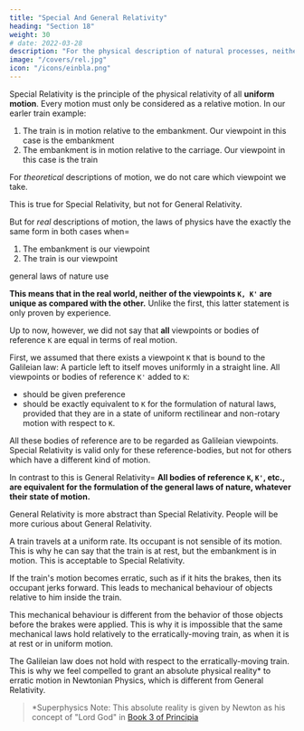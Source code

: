 ```yaml
---
title: "Special And General Relativity"
heading: "Section 18"
weight: 30
# date: 2022-03-28
description: "For the physical description of natural processes, neither of the reference-bodies K, K' is unique (lit. 'specially marked out') as compared with the other"
image: "/covers/rel.jpg"
icon: "/icons/einbla.png"
---
```




<!-- PART II THE GENERAL THEORY OF RELATIVITY -->

Special Relativity is the principle of the physical relativity of all **uniform motion**. <!-- From the point of view of the idea it conveys to us, --> Every motion must only be considered as a relative motion. In our earler train example: 

<!-- Returning to the illustration we have frequently used of the embankment and the railway carriage, we can express the fact of the motion here taking place in the following two forms, both of which are equally justifiable=   -->

1. The train is in motion relative to the embankment. Our <!-- reference-body --> viewpoint in this case is the embankment
2. The embankment is in motion relative to the carriage. Our viewpoint in this case is the train

For *theoretical* descriptions of motion, we do not care which viewpoint <!-- reference-body --> we take.

This is true for Special Relativity, but not for General Relativity. 

But for *real* descriptions of motion, the laws of physics have the exactly the same form in both cases when= 

1. The embankment is our viewpoint
2. The train is our viewpoint


<!-- Both the embankment and the train carriage is the viewpoint  body of reference in our statement of relative motion.  -->

<!--  taking place. If it is simply a question of detecting or of describing the motion involved, it is in principle immaterial to what reference-body we refer the motion. 

As already mentioned, this is self-evident, but it must not be confused with the much more comprehensive statement called “the principle of relativity,” which we have taken as the basis of our investigations. -->

<!-- Relativity says that we can choose either viewpoint of the train or the embankment. Thus, all the -->  <!-- The principle we have made use of not only maintains that we may equally well choose the carriage or the embankment as our reference-body for the description of any event (for this, too, is
self-evident).  --> <!-- Our principle rather asserts what follows=  If we formulate the  --> general laws of nature use <!--  as they are obtained from experience, by making use of -->
<!-- - the embankment as reference-body,
- the railway carriage as reference-body, -->

<!-- then these general laws of nature (e.g. the laws of mechanics or the law of the propagation of light
in vacuo) have exactly the same form in both cases.  -->

**This means that in the real world<!-- description of natural processes -->, neither of the viewpoints `K, K'` are unique as compared with the other.** Unlike the first, this latter statement <!-- need not of necessity hold a priori; it is not contained in the conceptions of “motion” and “reference-body” and derivable from them; --> is only proven by experience<!--  can decide as to its correctness or incorrectness -->.

Up to now, however, we did not say that **all** viewpoints or bodies of reference `K` are equal in terms of real motion. <!--  in connection with the formulation of natural laws. Our course was more on the following lines.  -->

First, we assumed that there exists a viewpoint `K` that is bound to the Galileian law: A particle left to itself <!-- and sufficiently far removed from all other particles --> moves uniformly in a straight line. <!-- With reference to K (Galileian reference-body) the laws of nature were to be as simple as possible.  --> <!-- But in addition to `K`, --> All viewpoints or bodies of reference `K'` added to `K`:
- should be given preference
- should be exactly equivalent to `K` for the formulation of natural laws, provided that they are in a state of uniform rectilinear and non-rotary motion with respect to `K`. 

All these bodies of reference are to be regarded as Galileian viewpoints. <!-- reference-bodies.  --> Special Relativity is valid only for these reference-bodies, but not for others which have a different kind of motion. 

<!-- In this sense we speak of the special principle of relativity, or special theory of relativity. -->

In contrast to this is General Relativity=  **All bodies of reference `K`, `K'`, etc., are equivalent for the <!-- description of natural phenomena ( -->formulation of the general laws of nature, whatever their state of motion.**

General Relativity is more abstract than Special Relativity. <!-- This formulation must be replaced later by a more abstract one, for reasons which will become evident later. --> People will be more curious about General Relativity. 

<!-- Since Special Relativity has been justified, every intellect which strives after generalisation must feel the temptation to venture the step towards General Relativity.  -->

<!-- But a simple and apparently quite reliable consideration seems to suggest that, for the present at any rate, there is
little hope of success in such an attempt. --> 

A train travels at a uniform rate. Its occupant is not sensible of its motion. This is why he can say that the train is at rest, but the embankment is in motion. This is acceptable to Special Relativity.  <!-- Moreover, according to the special principle of relativity, this interpretation is quite justified also from a physical point of view. -->

If the train's motion becomes erratic, such as if it hits the brakes, <!--  of the carriage is now changed into a non-uniform motion, as for instance by a powerful application of the brakes --> then its occupant jerks forward. This leads to mechanical behaviour of objects relative to him inside the train. 

<!--  experiences correspondingly erratic mechanical movements --><!--  powerful jerk forwards --> <!-- The retarded motion is manifested in the mechanical behaviour of bodies relative to the person in the railway carriage.  -->This mechanical behaviour is different from the behavior of those objects before the brakes were applied. <!--  of the previous case. --> This is why <!--  previously considered, and for this reason --> it is impossible that the same mechanical laws hold relatively to the erratically-moving train, as when it is at <!--  hold with reference to the carriage when at --> rest or in uniform motion.


The Galileian law does not hold with respect to the erratically-moving train. This is why we feel compelled to grant an absolute physical reality* to erratic motion in Newtonian Physics, which is different from General Relativity. <!-- But in what follows we shall soon see that this conclusion cannot be maintained. -->

> *Superphysics Note: This absolute reality is given by Newton as his concept of "Lord God" in [Book 3 of Principia](/research/newton/principia/book-3/vortices)
